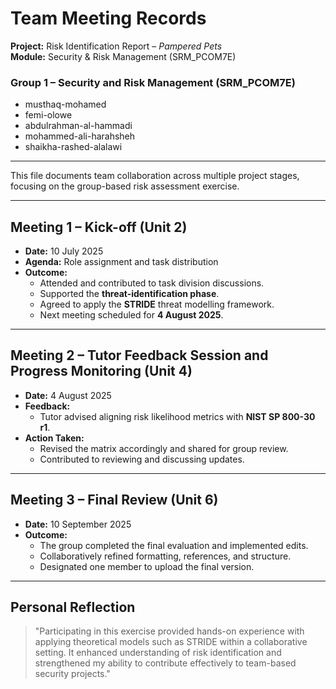 # Team Meeting Records
**Project:** Risk Identification Report – *Pampered Pets*  
**Module:** Security & Risk Management (SRM_PCOM7E)

### Group 1 – Security and Risk Management (SRM_PCOM7E)

- musthaq-mohamed  
- femi-olowe  
- abdulrahman-al-hammadi  
- mohammed-ali-harahsheh  
- shaikha-rashed-alalawi

---

This file documents team collaboration across multiple project stages, focusing on the group-based risk assessment exercise.

---

## Meeting 1 – Kick-off (Unit 2)

- **Date:** 10 July 2025  
- **Agenda:** Role assignment and task distribution  
- **Outcome:**  
  - Attended and contributed to task division discussions.  
  - Supported the **threat-identification phase**.  
  - Agreed to apply the **STRIDE** threat modelling framework.  
  - Next meeting scheduled for **4 August 2025**.

---

## Meeting 2 – Tutor Feedback Session and Progress Monitoring (Unit 4)

- **Date:** 4 August 2025  
- **Feedback:**  
  - Tutor advised aligning risk likelihood metrics with **NIST SP 800-30 r1**.  
- **Action Taken:**  
  - Revised the matrix accordingly and shared for group review.  
  - Contributed to reviewing and discussing updates.

---

## Meeting 3 – Final Review (Unit 6)

- **Date:** 10 September 2025  
- **Outcome:**  
  - The group completed the final evaluation and implemented edits.  
  - Collaboratively refined formatting, references, and structure.  
  - Designated one member to upload the final version.

---

## Personal Reflection
> "Participating in this exercise provided hands-on experience with applying theoretical models such as STRIDE within a collaborative setting. It enhanced understanding of risk identification and strengthened my ability to contribute effectively to team-based security projects."
